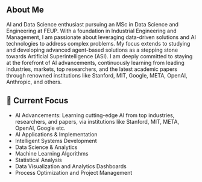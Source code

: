 ## About Me
AI and Data Science enthusiast pursuing an MSc in Data Science and Engineering at FEUP. With a foundation in Industrial Engineering and Management, I am passionate about leveraging data-driven solutions and AI technologies to address complex problems. My focus extends to studying and developing advanced agent-based solutions as a stepping stone towards Artificial Superintelligence (ASI). I am deeply committed to staying at the forefront of AI advancements, continuously learning from leading industries, markets, top researchers, and the latest academic papers through renowned institutions like Stanford, MIT, Google, META, OpenAI, Anthropic, and others.

## 🔭 Current Focus
- AI Advancements: Learning cutting-edge AI from top industries, researchers, and papers, via institutions like Stanford, MIT, META, OpenAI, Google etc.
- AI Applications & Implementation
- Intelligent Systems Development
- Data Science & Analytics
- Machine Learning Algorithms
- Statistical Analysis
- Data Visualization and Analytics Dashboards
- Process Optimization and Project Management

<!---
joao-viterbo-vieira/joao-viterbo-vieira is a ✨ special ✨ repository because its `README.md` (this file) appears on your GitHub profile.
You can click the Preview link to take a look at your changes.
--->
